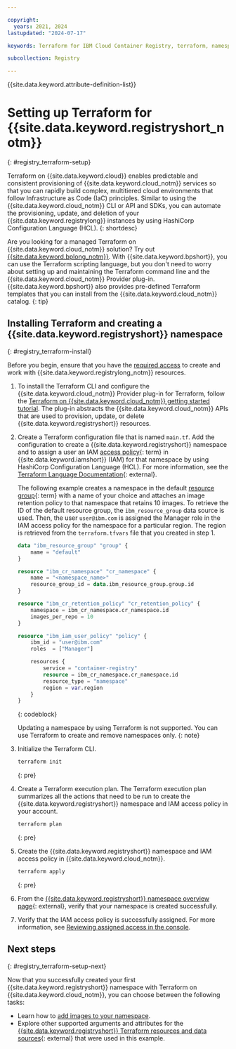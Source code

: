 ```yaml
---

copyright:
  years: 2021, 2024
lastupdated: "2024-07-17"

keywords: Terraform for IBM Cloud Container Registry, terraform, namespace, cli, image, resource

subcollection: Registry

---
```


{{site.data.keyword.attribute-definition-list}}

# Setting up Terraform for {{site.data.keyword.registryshort_notm}}
{: #registry_terraform-setup}

Terraform on {{site.data.keyword.cloud}} enables predictable and consistent provisioning of {{site.data.keyword.cloud_notm}} services so that you can rapidly build complex, multitiered cloud environments that follow Infrastructure as Code (IaC) principles. Similar to using the {{site.data.keyword.cloud_notm}} CLI or API and SDKs, you can automate the provisioning, update, and deletion of your {{site.data.keyword.registrylong}} instances by using HashiCorp Configuration Language (HCL).
{: shortdesc}

Are you looking for a managed Terraform on {{site.data.keyword.cloud_notm}} solution? Try out [{{site.data.keyword.bplong_notm}}](/docs/schematics?topic=schematics-getting-started). With {{site.data.keyword.bpshort}}, you can use the Terraform scripting language, but you don't need to worry about setting up and maintaining the Terraform command line and the {{site.data.keyword.cloud_notm}} Provider plug-in. {{site.data.keyword.bpshort}} also provides pre-defined Terraform templates that you can install from the {{site.data.keyword.cloud_notm}} catalog.
{: tip}

## Installing Terraform and creating a {{site.data.keyword.registryshort}} namespace
{: #registry_terraform-install}

Before you begin, ensure that you have the [required access](/docs/Registry?topic=Registry-iam) to create and work with {{site.data.keyword.registrylong_notm}} resources.

1. To install the Terraform CLI and configure the {{site.data.keyword.cloud_notm}} Provider plug-in for Terraform, follow the [Terraform on {{site.data.keyword.cloud_notm}} getting started tutorial](/docs/ibm-cloud-provider-for-terraform?topic=ibm-cloud-provider-for-terraform-getting-started). The plug-in abstracts the {{site.data.keyword.cloud_notm}} APIs that are used to provision, update, or delete {{site.data.keyword.registryshort}} resources.

2. Create a Terraform configuration file that is named `main.tf`. Add the configuration to create a {{site.data.keyword.registryshort}} namespace and to assign a user an IAM [access policy](#x2853407){: term} in {{site.data.keyword.iamshort}} (IAM) for that namespace by using HashiCorp Configuration Language (HCL). For more information, see the [Terraform Language Documentation](https://developer.hashicorp.com/terraform/language){: external}.

    The following example creates a namespace in the default [resource group](#x2161955){: term} with a name of your choice and attaches an image retention policy to that namespace that retains 10 images. To retrieve the ID of the default resource group, the `ibm_resource_group` data source is used. Then, the user `user@ibm.com` is assigned the Manager role in the IAM access policy for the namespace for a particular region. The region is retrieved from the `terraform.tfvars` file that you created in step 1.

    ```terraform
    data "ibm_resource_group" "group" {
        name = "default"
    }

    resource "ibm_cr_namespace" "cr_namespace" {
        name = "<namespace_name>"
        resource_group_id = data.ibm_resource_group.group.id
    }

    resource "ibm_cr_retention_policy" "cr_retention_policy" {
        namespace = ibm_cr_namespace.cr_namespace.id
        images_per_repo = 10
    }

    resource "ibm_iam_user_policy" "policy" {
        ibm_id = "user@ibm.com"
        roles  = ["Manager"]

        resources {
            service = "container-registry"
            resource = ibm_cr_namespace.cr_namespace.id
            resource_type = "namespace"
            region = var.region
        }
    }
    ```
    {: codeblock}

    Updating a namespace by using Terraform is not supported. You can use Terraform to create and remove namespaces only.
    {: note}

3. Initialize the Terraform CLI.

    ```txt
    terraform init
    ```
    {: pre}

4. Create a Terraform execution plan. The Terraform execution plan summarizes all the actions that need to be run to create the {{site.data.keyword.registryshort}} namespace and IAM access policy in your account.

    ```txt
    terraform plan
    ```
    {: pre}

5. Create the {{site.data.keyword.registryshort}} namespace and IAM access policy in {{site.data.keyword.cloud_notm}}.

    ```txt
    terraform apply
    ```
    {: pre}

6. From the [{{site.data.keyword.registryshort}} namespace overview page](https://cloud.ibm.com/registry/namespaces){: external}, verify that your namespace is created successfully.

7. Verify that the IAM access policy is successfully assigned. For more information, see [Reviewing assigned access in the console](/docs/account?topic=account-assign-access-resources&interface=ui#review-your-access-console).

## Next steps
{: #registry_terraform-setup-next}

Now that you successfully created your first {{site.data.keyword.registryshort}} namespace with Terraform on {{site.data.keyword.cloud_notm}}, you can choose between the following tasks:

- Learn how to [add images to your namespace](/docs/Registry?topic=Registry-registry_images_).
- Explore other supported arguments and attributes for the [{{site.data.keyword.registryshort}} Terraform resources and data sources](https://registry.terraform.io/providers/IBM-Cloud/ibm/latest/docs/resources/cr_namespace){: external} that were used in this example.
